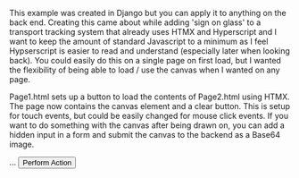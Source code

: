 This example was created in Django but you can apply it to anything on the back end. Creating this came about while adding 'sign on glass' to a transport tracking system
that already uses HTMX and Hyperscript and I want to keep the amount of standard Javascript to a minimum as I feel Hypserscript is easier to read and understand (especially later when looking back).
You could easily do this on a single page on first load, but I wanted the flexibility of being able to load / use the canvas when I wanted on any page.

Page1.html sets up a button to load the contents of Page2.html using HTMX.
The page now contains the canvas element and a clear button. This is setup for touch events, but could be easily changed for mouse click events.
If you want to do something with the canvas after being drawn on, you can add a hidden input in a form and submit the canvas to the backend as a Base64 image.

<form>
  ...
  <canvas id="main"></canvas>
  <input hidden id="canvasImg" name="signature">
  <button class="btn btn-primary btn-sm" type="submit" id="actionSubmit"
      _="on click set #canvasImg's value to #main.toDataURL()">Perform Action</button>
</form>
